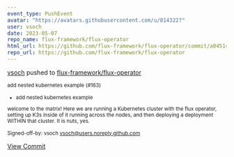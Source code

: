 ```yaml
---
event_type: PushEvent
avatar: "https://avatars.githubusercontent.com/u/814322?"
user: vsoch
date: 2023-05-07
repo_name: flux-framework/flux-operator
html_url: https://github.com/flux-framework/flux-operator/commit/a045141b5b4d9916b4c68db13fa4f5a996546b64
repo_url: https://github.com/flux-framework/flux-operator
---
```


<a href='https://github.com/vsoch' target='_blank'>vsoch</a> pushed to <a href='https://github.com/flux-framework/flux-operator' target='_blank'>flux-framework/flux-operator</a>

<small>add nested kubernetes example (#163)

* add nested kubernetes example

welcome to the matrix! Here we are running a Kubernetes cluster with
the flux operator, setting up K3s inside of it running across the nodes,
and then deploying a deployment WITHIN that cluster. It is nuts, yes.

Signed-off-by: vsoch <vsoch@users.noreply.github.com></small>

<a href='https://github.com/flux-framework/flux-operator/commit/a045141b5b4d9916b4c68db13fa4f5a996546b64' target='_blank'>View Commit</a>